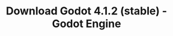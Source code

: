 ---
# Generated by /scripts/js/download_archive_generator !!! do not edit by hand !!!
title: 'Download Godot 4.1.2 (stable) - Godot Engine'
type: 'download/archive'
name: '4.1.2'
flavor: 'stable'
release_date: '2023-10-04T03:00:00-00:00'
release_notes: '/article/maintenance-release-godot-4-1-2/'
links:
  android.apk:
    name: 'android.apk'
    title: 'Android'
    caption: 'Universal APK (ARM64 + ARMv7 + x86_64 + x86)'
    tags:
      - 'APK download'
      - 'ARM64/v7'
      - 'x86 (64 & 32 bit)'
    hosts:
      github_builds:
        regular: 'https://github.com/godotengine/godot-builds/releases/download/4.1.2-stable/Godot_v4.1.2-stable_android_editor.apk'
        mono: '#'
      github:
        regular: 'https://github.com/godotengine/godot/releases/download/4.1.2-stable/Godot_v4.1.2-stable_android_editor.apk'
        mono: '#'
  linux.64:
    name: 'linux.64'
    title: 'Linux'
    caption: 'Standard (x86_64)'
    tags:
      - '64 bit'
    hosts:
      github_builds:
        regular: 'https://github.com/godotengine/godot-builds/releases/download/4.1.2-stable/Godot_v4.1.2-stable_linux.x86_64.zip'
        mono: 'https://github.com/godotengine/godot-builds/releases/download/4.1.2-stable/Godot_v4.1.2-stable_mono_linux_x86_64.zip'
      github:
        regular: 'https://github.com/godotengine/godot/releases/download/4.1.2-stable/Godot_v4.1.2-stable_linux.x86_64.zip'
        mono: 'https://github.com/godotengine/godot/releases/download/4.1.2-stable/Godot_v4.1.2-stable_mono_linux_x86_64.zip'
  macos.universal:
    name: 'macos.universal'
    title: 'macOS'
    caption: 'Universal (x86_64 + Apple Silicon)'
    tags:
      - 'Intel/Apple Silicon'
      - '64 bit'
    hosts:
      github_builds:
        regular: 'https://github.com/godotengine/godot-builds/releases/download/4.1.2-stable/Godot_v4.1.2-stable_macos.universal.zip'
        mono: 'https://github.com/godotengine/godot-builds/releases/download/4.1.2-stable/Godot_v4.1.2-stable_mono_macos.universal.zip'
      github:
        regular: 'https://github.com/godotengine/godot/releases/download/4.1.2-stable/Godot_v4.1.2-stable_macos.universal.zip'
        mono: 'https://github.com/godotengine/godot/releases/download/4.1.2-stable/Godot_v4.1.2-stable_mono_macos.universal.zip'
  windows.64:
    name: 'windows.64'
    title: 'Windows'
    caption: 'Standard (x86_64)'
    tags:
      - '64 bit'
    hosts:
      github_builds:
        regular: 'https://github.com/godotengine/godot-builds/releases/download/4.1.2-stable/Godot_v4.1.2-stable_win64.exe.zip'
        mono: 'https://github.com/godotengine/godot-builds/releases/download/4.1.2-stable/Godot_v4.1.2-stable_mono_win64.zip'
      github:
        regular: 'https://github.com/godotengine/godot/releases/download/4.1.2-stable/Godot_v4.1.2-stable_win64.exe.zip'
        mono: 'https://github.com/godotengine/godot/releases/download/4.1.2-stable/Godot_v4.1.2-stable_mono_win64.zip'
  web:
    name: 'web'
    title: 'Web editor'
    caption: ''
    tags:
      - 'Self-hosted'
      - 'Cross-platform'
    hosts:
      github_builds:
        regular: 'https://github.com/godotengine/godot-builds/releases/download/4.1.2-stable/Godot_v4.1.2-stable_web_editor.zip'
        mono: '#'
      github:
        regular: 'https://github.com/godotengine/godot/releases/download/4.1.2-stable/Godot_v4.1.2-stable_web_editor.zip'
        mono: '#'
  linux.arm64:
    name: 'linux.arm64'
    title: 'Linux'
    caption: 'Standard (ARM64)'
    tags:
      - 'ARM64'
      - '64 bit'
    hosts:
      github_builds:
        regular: 'https://github.com/godotengine/godot-builds/releases/download/4.1.2-stable/Godot_v4.1.2-stable_linux.arm64.zip'
        mono: 'https://github.com/godotengine/godot-builds/releases/download/4.1.2-stable/Godot_v4.1.2-stable_mono_linux_arm64.zip'
      github:
        regular: 'https://github.com/godotengine/godot/releases/download/4.1.2-stable/Godot_v4.1.2-stable_linux.arm64.zip'
        mono: 'https://github.com/godotengine/godot/releases/download/4.1.2-stable/Godot_v4.1.2-stable_mono_linux_arm64.zip'
  linux.32:
    name: 'linux.32'
    title: 'Linux'
    caption: 'Standard (x86)'
    tags:
      - '32 bit'
    hosts:
      github_builds:
        regular: 'https://github.com/godotengine/godot-builds/releases/download/4.1.2-stable/Godot_v4.1.2-stable_linux.x86_32.zip'
        mono: 'https://github.com/godotengine/godot-builds/releases/download/4.1.2-stable/Godot_v4.1.2-stable_mono_linux_x86_32.zip'
      github:
        regular: 'https://github.com/godotengine/godot/releases/download/4.1.2-stable/Godot_v4.1.2-stable_linux.x86_32.zip'
        mono: 'https://github.com/godotengine/godot/releases/download/4.1.2-stable/Godot_v4.1.2-stable_mono_linux_x86_32.zip'
  linux.arm32:
    name: 'linux.arm32'
    title: 'Linux'
    caption: 'Standard (ARM32)'
    tags:
      - 'ARM32'
      - '32 bit'
    hosts:
      github_builds:
        regular: 'https://github.com/godotengine/godot-builds/releases/download/4.1.2-stable/Godot_v4.1.2-stable_linux.arm32.zip'
        mono: 'https://github.com/godotengine/godot-builds/releases/download/4.1.2-stable/Godot_v4.1.2-stable_mono_linux_arm32.zip'
      github:
        regular: 'https://github.com/godotengine/godot/releases/download/4.1.2-stable/Godot_v4.1.2-stable_linux.arm32.zip'
        mono: 'https://github.com/godotengine/godot/releases/download/4.1.2-stable/Godot_v4.1.2-stable_mono_linux_arm32.zip'
  windows.32:
    name: 'windows.32'
    title: 'Windows'
    caption: 'Standard (x86)'
    tags:
      - '32 bit'
    hosts:
      github_builds:
        regular: 'https://github.com/godotengine/godot-builds/releases/download/4.1.2-stable/Godot_v4.1.2-stable_win32.exe.zip'
        mono: 'https://github.com/godotengine/godot-builds/releases/download/4.1.2-stable/Godot_v4.1.2-stable_mono_win32.zip'
      github:
        regular: 'https://github.com/godotengine/godot/releases/download/4.1.2-stable/Godot_v4.1.2-stable_win32.exe.zip'
        mono: 'https://github.com/godotengine/godot/releases/download/4.1.2-stable/Godot_v4.1.2-stable_mono_win32.zip'
  aar_library:
    name: 'aar_library'
    title: 'AAR library'
    caption: ''
    tags:
      - 'Android plugins'
      - 'Java'
      - 'Kotlin'
    hosts:
      github_builds:
        regular: 'https://github.com/godotengine/godot-builds/releases/download/4.1.2-stable/godot-lib.4.1.2.stable.template_release.aar'
        mono: '#'
      github:
        regular: 'https://github.com/godotengine/godot/releases/download/4.1.2-stable/godot-lib.4.1.2.stable.template_release.aar'
        mono: '#'
  templates:
    name: 'templates'
    title: 'Export templates'
    caption: ''
    tags:
      - 'Used to export your games to all supported platforms'
    hosts:
      github_builds:
        regular: 'https://github.com/godotengine/godot-builds/releases/download/4.1.2-stable/Godot_v4.1.2-stable_export_templates.tpz'
        mono: 'https://github.com/godotengine/godot-builds/releases/download/4.1.2-stable/Godot_v4.1.2-stable_mono_export_templates.tpz'
      github:
        regular: 'https://github.com/godotengine/godot/releases/download/4.1.2-stable/Godot_v4.1.2-stable_export_templates.tpz'
        mono: 'https://github.com/godotengine/godot/releases/download/4.1.2-stable/Godot_v4.1.2-stable_mono_export_templates.tpz'
primaryPlatforms:
  - 'android.apk'
  - 'linux.64'
  - 'macos.universal'
  - 'windows.64'
  - 'web'
  - 'templates'
---